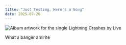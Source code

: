 ```yaml
---
title: "Just Testing, Here's a Song"
date: 2025-07-26
---
```


![Album artwork for the single Lightning Crashes by Live](https://lastfm.freetls.fastly.net/i/u/500x500/f6f189146a1742a0b4a51620d507f4c5.jpg)

What a banger amirite
